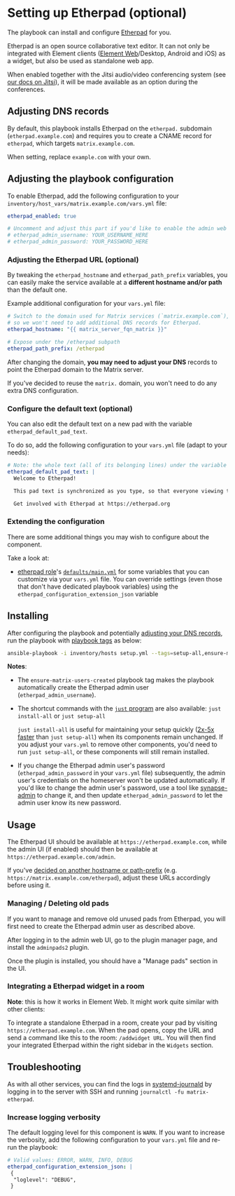 <!--
SPDX-FileCopyrightText: 2021 Béla Becker
SPDX-FileCopyrightText: 2021 - 2024 Slavi Pantaleev
SPDX-FileCopyrightText: 2021 pushytoxin
SPDX-FileCopyrightText: 2022 Jim Myhrberg
SPDX-FileCopyrightText: 2022 Nikita Chernyi
SPDX-FileCopyrightText: 2022 felixx9
SPDX-FileCopyrightText: 2024 - 2025 Suguru Hirahara

SPDX-License-Identifier: AGPL-3.0-or-later
-->

# Setting up Etherpad (optional)

The playbook can install and configure [Etherpad](https://etherpad.org) for you.

Etherpad is an open source collaborative text editor. It can not only be integrated with Element clients ([Element Web](configuring-playbook-client-element-web.md)/Desktop, Android and iOS) as a widget, but also be used as standalone web app.

When enabled together with the Jitsi audio/video conferencing system (see [our docs on Jitsi](configuring-playbook-jitsi.md)), it will be made available as an option during the conferences.

## Adjusting DNS records

By default, this playbook installs Etherpad on the `etherpad.` subdomain (`etherpad.example.com`) and requires you to create a CNAME record for `etherpad`, which targets `matrix.example.com`.

When setting, replace `example.com` with your own.

## Adjusting the playbook configuration

To enable Etherpad, add the following configuration to your `inventory/host_vars/matrix.example.com/vars.yml` file:

```yaml
etherpad_enabled: true

# Uncomment and adjust this part if you'd like to enable the admin web UI
# etherpad_admin_username: YOUR_USERNAME_HERE
# etherpad_admin_password: YOUR_PASSWORD_HERE
```

### Adjusting the Etherpad URL (optional)

By tweaking the `etherpad_hostname` and `etherpad_path_prefix` variables, you can easily make the service available at a **different hostname and/or path** than the default one.

Example additional configuration for your `vars.yml` file:

```yaml
# Switch to the domain used for Matrix services (`matrix.example.com`),
# so we won't need to add additional DNS records for Etherpad.
etherpad_hostname: "{{ matrix_server_fqn_matrix }}"

# Expose under the /etherpad subpath
etherpad_path_prefix: /etherpad
```

After changing the domain, **you may need to adjust your DNS** records to point the Etherpad domain to the Matrix server.

If you've decided to reuse the `matrix.` domain, you won't need to do any extra DNS configuration.

### Configure the default text (optional)

You can also edit the default text on a new pad with the variable `etherpad_default_pad_text`.

To do so, add the following configuration to your `vars.yml` file (adapt to your needs):

```yaml
# Note: the whole text (all of its belonging lines) under the variable needs to be indented with 2 spaces.
etherpad_default_pad_text: |
  Welcome to Etherpad!

  This pad text is synchronized as you type, so that everyone viewing this page sees the same text. This allows you to collaborate seamlessly on documents!

  Get involved with Etherpad at https://etherpad.org
```

### Extending the configuration

There are some additional things you may wish to configure about the component.

Take a look at:

- [etherpad role](https://github.com/mother-of-all-self-hosting/ansible-role-etherpad)'s [`defaults/main.yml`](https://github.com/mother-of-all-self-hosting/ansible-role-etherpad/blob/main/defaults/main.yml) for some variables that you can customize via your `vars.yml` file. You can override settings (even those that don't have dedicated playbook variables) using the `etherpad_configuration_extension_json` variable

## Installing

After configuring the playbook and potentially [adjusting your DNS records](#adjusting-dns-records), run the playbook with [playbook tags](playbook-tags.md) as below:

<!-- NOTE: let this conservative command run (instead of install-all) to make it clear that failure of the command means something is clearly broken. -->
```sh
ansible-playbook -i inventory/hosts setup.yml --tags=setup-all,ensure-matrix-users-created,start
```

**Notes**:

- The `ensure-matrix-users-created` playbook tag makes the playbook automatically create the Etherpad admin user (`etherpad_admin_username`).

- The shortcut commands with the [`just` program](just.md) are also available: `just install-all` or `just setup-all`

  `just install-all` is useful for maintaining your setup quickly ([2x-5x faster](../CHANGELOG.md#2x-5x-performance-improvements-in-playbook-runtime) than `just setup-all`) when its components remain unchanged. If you adjust your `vars.yml` to remove other components, you'd need to run `just setup-all`, or these components will still remain installed.

- If you change the Etherpad admin user's password (`etherpad_admin_password` in your `vars.yml` file) subsequently, the admin user's credentials on the homeserver won't be updated automatically. If you'd like to change the admin user's password, use a tool like [synapse-admin](configuring-playbook-synapse-admin.md) to change it, and then update `etherpad_admin_password` to let the admin user know its new password.

## Usage

The Etherpad UI should be available at `https://etherpad.example.com`, while the admin UI (if enabled) should then be available at `https://etherpad.example.com/admin`.

If you've [decided on another hostname or path-prefix](#adjusting-the-etherpad-url-optional) (e.g. `https://matrix.example.com/etherpad`), adjust these URLs accordingly before using it.

### Managing / Deleting old pads

If you want to manage and remove old unused pads from Etherpad, you will first need to create the Etherpad admin user as described above.

After logging in to the admin web UI, go to the plugin manager page, and install the `adminpads2` plugin.

Once the plugin is installed, you should have a "Manage pads" section in the UI.

### Integrating a Etherpad widget in a room

**Note**: this is how it works in Element Web. It might work quite similar with other clients:

To integrate a standalone Etherpad in a room, create your pad by visiting `https://etherpad.example.com`. When the pad opens, copy the URL and send a command like this to the room: `/addwidget URL`. You will then find your integrated Etherpad within the right sidebar in the `Widgets` section.

## Troubleshooting

As with all other services, you can find the logs in [systemd-journald](https://www.freedesktop.org/software/systemd/man/systemd-journald.service.html) by logging in to the server with SSH and running `journalctl -fu matrix-etherpad`.

### Increase logging verbosity

The default logging level for this component is `WARN`. If you want to increase the verbosity, add the following configuration to your `vars.yml` file and re-run the playbook:

```yaml
# Valid values: ERROR, WARN, INFO, DEBUG
etherpad_configuration_extension_json: |
 {
  "loglevel": "DEBUG",
 }
```
